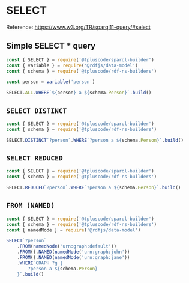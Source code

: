 # SELECT

Reference: https://www.w3.org/TR/sparql11-query/#select

## Simple SELECT * query

<run-kit>

```js
const { SELECT } = require('@tpluscode/sparql-builder')
const { variable } = require('@rdfjs/data-model')
const { schema } = require('@tpluscode/rdf-ns-builders')

const person = variable('person')

SELECT.ALL.WHERE`${person} a ${schema.Person}`.build()
```

</run-kit>

## `SELECT DISTINCT`

<run-kit>

```js
const { SELECT } = require('@tpluscode/sparql-builder')
const { schema } = require('@tpluscode/rdf-ns-builders')

SELECT.DISTINCT`?person`.WHERE`?person a ${schema.Person}`.build()
```

</run-kit>

## `SELECT REDUCED`

<run-kit>

```js
const { SELECT } = require('@tpluscode/sparql-builder')
const { schema } = require('@tpluscode/rdf-ns-builders')

SELECT.REDUCED`?person`.WHERE`?person a ${schema.Person}`.build()
```

</run-kit>

## `FROM (NAMED)`

<run-kit>

```js
const { SELECT } = require('@tpluscode/sparql-builder')
const { schema } = require('@tpluscode/rdf-ns-builders')
const { namedNode } = require('@rdfjs/data-model')

SELECT`?person`
    .FROM(namedNode('urn:graph:default'))
    .FROM().NAMED(namedNode('urn:graph:john'))
    .FROM().NAMED(namedNode('urn:graph:jane'))
    .WHERE`GRAPH ?g {
        ?person a ${schema.Person}
    }`.build()
```

</run-kit>
